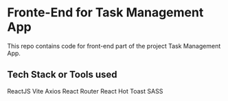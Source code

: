 # Fronte-End for Task Management App

This repo contains code for front-end part of the project Task Management App.

## Tech Stack or Tools used

ReactJS
Vite
Axios
React Router
React Hot Toast
SASS